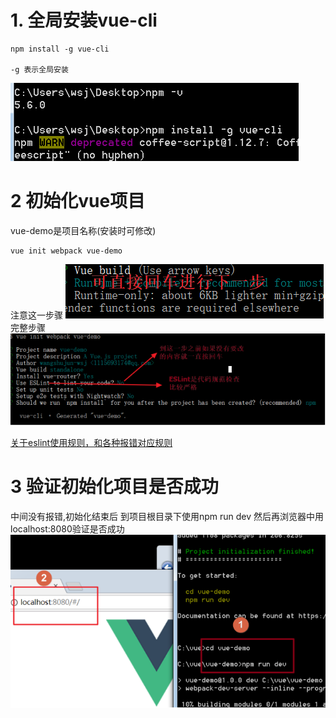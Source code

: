 # 1. 全局安装vue-cli
~~~
npm install -g vue-cli

-g 表示全局安装
~~~
![](/assets/screenshot_1528102850652.png)

# 2 初始化vue项目

vue-demo是项目名称(安装时可修改)
~~~
vue init webpack vue-demo
~~~
注意这一步骤
![](/assets/screenshot_1528103956767.png)
完整步骤
![](/assets/screenshot_1528103066513.png)

[关于eslint使用规则，和各种报错对应规则](https://www.jianshu.com/p/421c66111c06)
# 3 验证初始化项目是否成功
中间没有报错,初始化结束后 到项目根目录下使用npm run dev  然后再浏览器中用localhost:8080验证是否成功
![](/assets/screenshot_1528104088360.png)